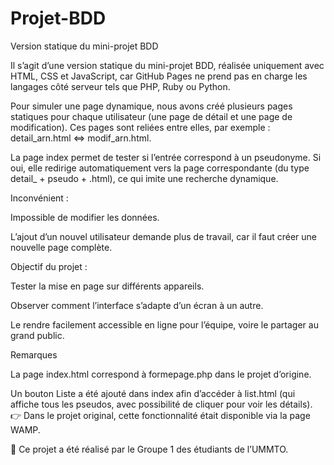 # Projet-BDD
Version statique du mini-projet BDD

Il s’agit d’une version statique du mini-projet BDD, réalisée uniquement avec HTML, CSS et JavaScript, car GitHub Pages ne prend pas en charge les langages côté serveur tels que PHP, Ruby ou Python.

Pour simuler une page dynamique, nous avons créé plusieurs pages statiques pour chaque utilisateur (une page de détail et une page de modification). Ces pages sont reliées entre elles, par exemple :
detail_arn.html ⇔ modif_arn.html.

La page index permet de tester si l’entrée correspond à un pseudonyme. Si oui, elle redirige automatiquement vers la page correspondante (du type detail_ + pseudo + .html), ce qui imite une recherche dynamique.

Inconvénient :

Impossible de modifier les données.

L’ajout d’un nouvel utilisateur demande plus de travail, car il faut créer une nouvelle page complète.

Objectif du projet :

Tester la mise en page sur différents appareils.

Observer comment l’interface s’adapte d’un écran à un autre.

Le rendre facilement accessible en ligne pour l’équipe, voire le partager au grand public.

Remarques

La page index.html correspond à formepage.php dans le projet d’origine.

Un bouton Liste a été ajouté dans index afin d’accéder à list.html (qui affiche tous les pseudos, avec possibilité de cliquer pour voir les détails).
👉 Dans le projet original, cette fonctionnalité était disponible via la page WAMP.

📌 Ce projet a été réalisé par le Groupe 1 des étudiants de l’UMMTO.
